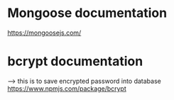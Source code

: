 # Mongoose documentation

https://mongoosejs.com/

# bcrypt documentation

--> this is to save encrypted password into database
https://www.npmjs.com/package/bcrypt
